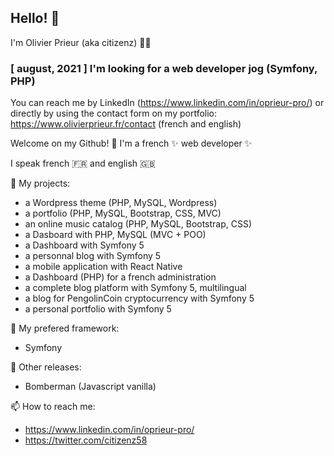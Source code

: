 ## Hello! :wave:
I'm Olivier Prieur (aka citizenz) :pouting_man:

### [ august, 2021 ] I'm looking for a web developer jog (Symfony, PHP)
You can reach me by LinkedIn (https://www.linkedin.com/in/oprieur-pro/) or directly by using the contact form on my portfolio: https://www.olivierprieur.fr/contact (french and english)

<!--
**citizenz7/citizenz7** is a ✨ _special_ ✨ repository because its `README.md` (this file) appears on your GitHub profile.

Here are some ideas to get you started:
-->

Welcome on my Github! :pray:
I'm a french ✨ web developer ✨

I speak french :fr: and english :gb:

🔭 My projects:
- a Wordpress theme (PHP, MySQL, Wordpress)
- a portfolio (PHP, MySQL, Bootstrap, CSS, MVC)
- an online music catalog (PHP, MySQL, Bootstrap, CSS)
- a Dasboard with PHP, MySQL (MVC + POO)
- a Dashboard with Symfony 5
- a personnal blog with Symfony 5
- a mobile application with React Native
- a Dashboard (PHP) for a french administration
- a complete blog platform with Symfony 5, multilingual
- a blog for PengolinCoin cryptocurrency with Symfony 5
- a personal portfolio with Symfony 5

🌱 My prefered framework:
- Symfony

👯 Other releases:
- Bomberman (Javascript vanilla)

📫 How to reach me:
- https://www.linkedin.com/in/oprieur-pro/
- https://twitter.com/citizenz58

<!--
- 🌱 I’m currently learning ...
- 👯 I’m looking to collaborate on ...
- 🤔 I’m looking for help with ...
- 💬 Ask me about ...
- 📫 How to reach me: ...
- 😄 Pronouns: ...
- ⚡ Fun fact: ...
-->
